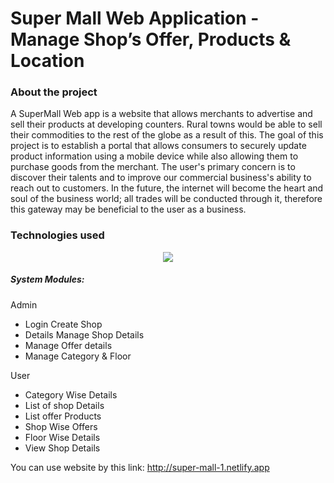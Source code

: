 <h1>Super Mall Web Application - Manage Shop’s Offer, Products & Location</h1>
<h3>About the project </h3>
<p> A SuperMall Web app is a website that allows merchants to advertise and sell their products at developing counters. Rural towns would be able to sell their commodities to the rest of the globe as a result of this. The goal of this project is to establish a portal that allows consumers to securely update product information using a mobile device while also allowing them to purchase goods from the merchant. The user's primary concern is to discover their talents and to improve our commercial business's ability to reach out to customers. In the future, the internet will become the heart and soul of the business world; all trades will be conducted through it, therefore this gateway may be beneficial to the user as a business.

</p>

<h3>Technologies used</h3>
<p align="center">
  <a href="https://skillicons.dev">
    <img src="https://skillicons.dev/icons?i=html,css,bootstrap,firebase," />
  </a>
</p>

<h5>System Modules:</h5>
 Admin
 <ul>
<li>Login Create Shop</li>
<li>	Details Manage Shop Details</li>
<li>Manage Offer details </li>
<li>Manage Category & Floor</li>
   </ul>
   User
   <ul>
<li>Category Wise Details</li>
<li>List of shop Details</li>
<li>List offer Products</li>
<li>Shop Wise Offers </li>
<li>Floor Wise Details</li>
<li>View Shop Details</li>
</ul>


You can use website by this link: http://super-mall-1.netlify.app

